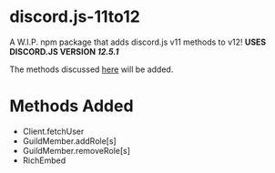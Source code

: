 # discord.js-11to12
A W.I.P. npm package that adds discord.js v11 methods to v12!
**USES DISCORD.JS VERSION *12.5.1***

The methods discussed [here](https://discordjs.guide/additional-info/changes-in-v12.html) will be added.

# Methods Added

- Client.fetchUser
- GuildMember.addRole[s]
- GuildMember.removeRole[s]
- RichEmbed

